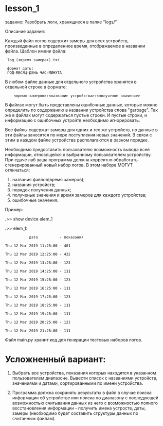 # lesson_1
задание:
   Разобрать логи, хранящиеся в папке "logs/"

Описание задания:

   Каждый файл логов содержит замеры для всех устройств, произведенные в определенное время, отображаемое в названии файла. Шаблон имени файла:
     
     log_(<время замера>).txt 
     
     формат даты:
     ГОД-МЕСЯЦ-ДЕНЬ ЧАС-МИНУТА

   В любом файле данные для отдельного устройства хранятся в отдельной строке в формате:
        
        <время замеров>:<название устройства>:<полученое значение>
  
  В файлах могут быть представлены ошибочные данные, которые можно определить по содержанию в названии устройства слова "garbage".
  Так же в файлах могут содержаться пустые строки. И пустые строки, и информацию с ошибочных устройтв необходимо игнорировать.
  
  Все файлы содержат замеры для одних и тех же устройств, но данные в эти файлы заносятся по мере поступления новых значений. В связи с этим в каждом файле устройства располагаются в разном порядке.
  
  Необходимо предоставить пользователю возможность вывода всей информации, относящейся к выбранному пользователем устройству. При сдаче лаб ваша программа должна корректно обработать сгенерированный новый набор логов. В этом наборе МОГУТ отличаться:
  1) названия файлов(время замеров);
  2) названия устройств;
  3) порядок получения данных;
  4) полученые значения и время замеров для каждого устройства;
  5) ошибочные значения.
  
  Пример:
  
  .>> show device elem_1
  
  .>> elem_1:
  
               дата          - показания
               
    Thu 12 Mar 2019 11:25:00 - 401
    
    Thu 12 Mar 2019 12:25:00 - 432
    
    Thu 12 Mar 2019 13:25:00 - 123
    
    Thu 12 Mar 2019 14:25:00 - 111
    
    Thu 12 Mar 2019 15:25:00 - 123
    
    Thu 12 Mar 2019 16:25:00 - 111
    
    Thu 12 Mar 2019 17:25:00 - 123
    
    Thu 12 Mar 2019 18:25:00 - 111
    
    Thu 12 Mar 2019 19:25:00 - 111
    
    Thu 12 Mar 2019 20:25:00 - 123
    
    Thu 12 Mar 2019 21:25:00 - 111
    
    
   >> 
   
  
Файл main.py хранит код для генерации тестовых наборов логов.


# Усложненный вариант:

1) Выбрать все устройства, показания которых находятся в указанном пользователем диапазоне. Вывести список с названиями устройств, значениями и датами, сортированными по имени устройства.

2) Программа должна сохранять результаты в файл в случае поиска информации об устройстве или поиска по диапазону с последующей возможностью считывания данных из него с возможностью полного восстановления информации - получить имена устроств, даты, замеры (необходимо будет составить структуры данных по считанным файлам).
